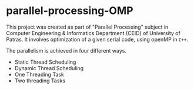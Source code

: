 # parallel-processing-OMP
This project was created as part of "Parallel Processing" subject in Computer Engineering &amp; Informatics Department (CEID) of University of Patras. It involves optimization of a given serial code, using openMP in `C++`.

The parallelism is achieved in four different ways.

- Static Thread Scheduling
- Dynamic Thread Scheduling
- One Threading Task 
- Two threading Tasks

